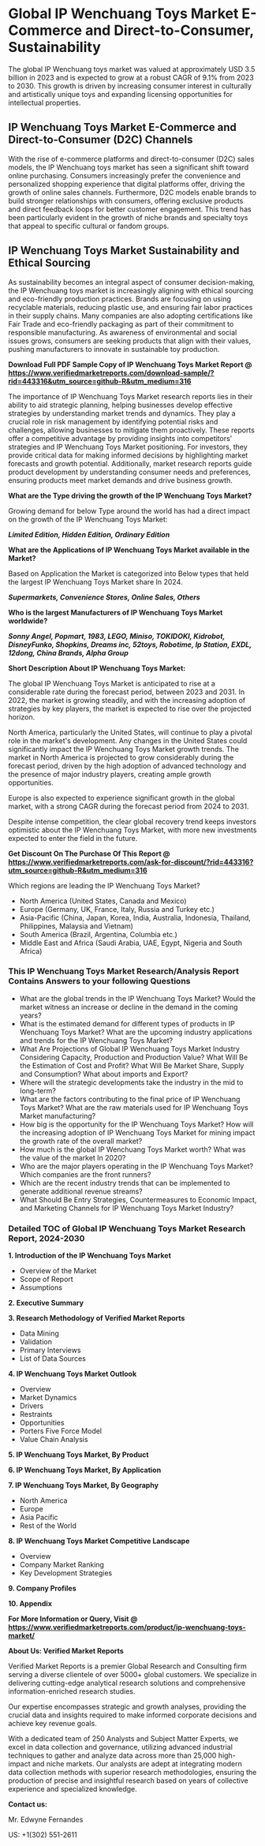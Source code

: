 <h1>Global IP Wenchuang Toys Market E-Commerce and Direct-to-Consumer, Sustainability</h1><p class=""><p>The global IP Wenchuang toys market was valued at approximately USD 3.5 billion in 2023 and is expected to grow at a robust CAGR of 9.1% from 2023 to 2030. This growth is driven by increasing consumer interest in culturally and artistically unique toys and expanding licensing opportunities for intellectual properties.</p><h2>IP Wenchuang Toys Market E-Commerce and Direct-to-Consumer (D2C) Channels</h2><p>With the rise of e-commerce platforms and direct-to-consumer (D2C) sales models, the IP Wenchuang toys market has seen a significant shift toward online purchasing. Consumers increasingly prefer the convenience and personalized shopping experience that digital platforms offer, driving the growth of online sales channels. Furthermore, D2C models enable brands to build stronger relationships with consumers, offering exclusive products and direct feedback loops for better customer engagement. This trend has been particularly evident in the growth of niche brands and specialty toys that appeal to specific cultural or fandom groups.</p><h2>IP Wenchuang Toys Market Sustainability and Ethical Sourcing</h2><p>As sustainability becomes an integral aspect of consumer decision-making, the IP Wenchuang toys market is increasingly aligning with ethical sourcing and eco-friendly production practices. Brands are focusing on using recyclable materials, reducing plastic use, and ensuring fair labor practices in their supply chains. Many companies are also adopting certifications like Fair Trade and eco-friendly packaging as part of their commitment to responsible manufacturing. As awareness of environmental and social issues grows, consumers are seeking products that align with their values, pushing manufacturers to innovate in sustainable toy production.</p></p><p class=""><strong>Download Full PDF Sample Copy of IP Wenchuang Toys Market Report @ <a href="https://www.verifiedmarketreports.com/download-sample/?rid=443316&utm_source=github-R&utm_medium=316" target="_blank">https://www.verifiedmarketreports.com/download-sample/?rid=443316&utm_source=github-R&utm_medium=316</a></strong></p><p>The importance of&nbsp;IP Wenchuang Toys Market research reports lies in their ability to aid strategic planning, helping businesses develop effective strategies by understanding market trends and dynamics. They play a crucial role in risk management by identifying potential risks and challenges, allowing businesses to mitigate them proactively. These reports offer a competitive advantage by providing insights into competitors' strategies and IP Wenchuang Toys Market positioning. For investors, they provide critical data for making informed decisions by highlighting market forecasts and growth potential. Additionally, market research reports guide product development by understanding consumer needs and preferences, ensuring products meet market demands and drive business growth.</p><p><strong>What are the&nbsp;Type driving the growth of the IP Wenchuang Toys Market?</strong></p><p id="" class="">Growing demand for below Type around the world has had a direct impact on the growth of the IP Wenchuang Toys Market:</p><p class=""><em><strong>Limited Edition, Hidden Edition, Ordinary Edition</strong></em></p><p class=""><strong>What are the&nbsp;Applications&nbsp;of IP Wenchuang Toys Market available in the Market?</strong></p><p id="" class="">Based on Application the Market is categorized into Below types that held the largest IP Wenchuang Toys Market share In 2024.</p><p class=""><em><strong>Supermarkets, Convenience Stores, Online Sales, Others</strong></em></p><p class=""><strong>Who is the largest Manufacturers of IP Wenchuang Toys Market worldwide?</strong></p><p><em><strong>Sonny Angel, Popmart, 1983, LEGO, Miniso, TOKIDOKI, Kidrobot, DisneyFunko, Shopkins, Dreams inc, 52toys, Robotime, Ip Station, EXDL, 12dong, China Brands, Alpha Group</strong></em></p><p id="" class=""><strong>Short Description About IP Wenchuang Toys Market:</strong></p><p>The global IP Wenchuang Toys Market is anticipated to rise at a considerable rate during the forecast period, between 2023 and 2031. In 2022, the market is growing steadily, and with the increasing adoption of strategies by key players, the market is expected to rise over the projected horizon.</p><p>North America, particularly the United States, will continue to play a pivotal role in the market's development. Any changes in the United States could significantly impact the IP Wenchuang Toys Market growth trends. The market in North America is projected to grow considerably during the forecast period, driven by the high adoption of advanced technology and the presence of major industry players, creating ample growth opportunities.</p><p>Europe is also expected to experience significant growth in the global market, with a strong CAGR during the forecast period from 2024 to 2031.</p><p>Despite intense competition, the clear global recovery trend keeps investors optimistic about the IP Wenchuang Toys Market, with more new investments expected to enter the field in the future.</p><p id="" class=""><strong>Get Discount On The Purchase Of This Report @ <a href="https://www.verifiedmarketreports.com/ask-for-discount/?rid=443316?utm_source=github-R&utm_medium=316" target="_blank">https://www.verifiedmarketreports.com/ask-for-discount/?rid=443316?utm_source=github-R&utm_medium=316</a></strong></p><p class="">Which regions are leading the IP Wenchuang Toys Market?</p><ul><li>North America (United States, Canada and Mexico)</li><li>Europe (Germany, UK, France, Italy, Russia and Turkey etc.)</li><li>Asia-Pacific (China, Japan, Korea, India, Australia, Indonesia, Thailand, Philippines, Malaysia and Vietnam)</li><li>South America (Brazil, Argentina, Columbia etc.)</li><li>Middle East and Africa (Saudi Arabia, UAE, Egypt, Nigeria and South Africa)</li></ul><h3 id="" class="">This IP Wenchuang Toys Market Research/Analysis Report Contains Answers to your following Questions</h3><ul><li>What are the global trends in the IP Wenchuang Toys Market? Would the market witness an increase or decline in the demand in the coming years?</li><li>What is the estimated demand for different types of products in IP Wenchuang Toys Market? What are the upcoming industry applications and trends for the IP Wenchuang Toys Market?</li><li>What Are Projections of Global IP Wenchuang Toys Market Industry Considering Capacity, Production and Production Value? What Will Be the Estimation of Cost and Profit? What Will Be Market Share, Supply and Consumption? What about imports and Export?</li><li>Where will the strategic developments take the industry in the mid to long-term?</li><li>What are the factors contributing to the final price of IP Wenchuang Toys Market? What are the raw materials used for IP Wenchuang Toys Market manufacturing?</li><li>How big is the opportunity for the IP Wenchuang Toys Market? How will the increasing adoption of IP Wenchuang Toys Market for mining impact the growth rate of the overall market?</li><li>How much is the global IP Wenchuang Toys Market worth? What was the value of the market In 2020?</li><li>Who are the major players operating in the IP Wenchuang Toys Market? Which companies are the front runners?</li><li>Which are the recent industry trends that can be implemented to generate additional revenue streams?</li><li>What Should Be Entry Strategies, Countermeasures to Economic Impact, and Marketing Channels for IP Wenchuang Toys Market Industry?</li></ul><h3 id="" class="">Detailed TOC of Global IP Wenchuang Toys Market Research Report, 2024-2030</h3><p id="" class=""><strong>1. Introduction of the IP Wenchuang Toys Market</strong></p><ul><li>Overview of the Market</li><li>Scope of Report</li><li>Assumptions</li></ul><p id="" class=""><strong>2. Executive Summary</strong></p><p id="" class=""><strong>3. Research Methodology of Verified Market Reports</strong></p><ul><li>Data Mining</li><li>Validation</li><li>Primary Interviews</li><li>List of Data Sources</li></ul><p id="" class=""><strong>4. IP Wenchuang Toys Market Outlook</strong></p><ul><li>Overview</li><li>Market Dynamics</li><li>Drivers</li><li>Restraints</li><li>Opportunities</li><li>Porters Five Force Model</li><li>Value Chain Analysis</li></ul><p id="" class=""><strong>5. IP Wenchuang Toys Market, By Product</strong></p><p id="" class=""><strong>6. IP Wenchuang Toys Market, By Application</strong></p><p id="" class=""><strong>7. IP Wenchuang Toys Market, By Geography</strong></p><ul><li>North America</li><li>Europe</li><li>Asia Pacific</li><li>Rest of the World</li></ul><p id="" class=""><strong>8. IP Wenchuang Toys Market Competitive Landscape</strong></p><ul><li>Overview</li><li>Company Market Ranking</li><li>Key Development Strategies</li></ul><p id="" class=""><strong>9. Company Profiles</strong></p><p id="" class=""><strong>10. Appendix</strong></p><p id="" class=""><strong>For More Information or Query, Visit @ <a href="https://www.verifiedmarketreports.com/product/ip-wenchuang-toys-market/" target="_blank">https://www.verifiedmarketreports.com/product/ip-wenchuang-toys-market/</a></strong></p><p id="" class=""><strong>About Us: Verified Market Reports</strong></p><p id="" class="">Verified Market Reports is a premier Global Research and Consulting firm serving a diverse clientele of over 5000+ global customers. We specialize in delivering cutting-edge analytical research solutions and comprehensive information-enriched research studies.</p><p id="" class="">Our expertise encompasses strategic and growth analyses, providing the crucial data and insights required to make informed corporate decisions and achieve key revenue goals.</p><p id="" class="">With a dedicated team of 250 Analysts and Subject Matter Experts, we excel in data collection and governance, utilizing advanced industrial techniques to gather and analyze data across more than 25,000 high-impact and niche markets. Our analysts are adept at integrating modern data collection methods with superior research methodologies, ensuring the production of precise and insightful research based on years of collective experience and specialized knowledge.</p><p id="" class=""><strong>Contact us:</strong></p><p id="" class="">Mr. Edwyne Fernandes</p><p id="" class="">US: +1(302) 551-2611</p>